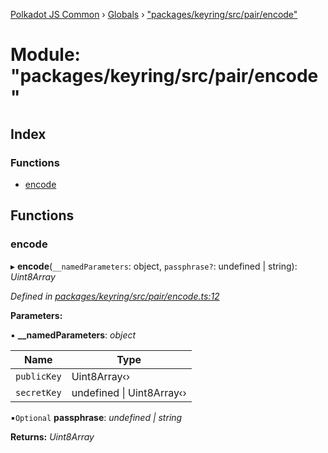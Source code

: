 [Polkadot JS Common](../README.md) › [Globals](../globals.md) › ["packages/keyring/src/pair/encode"](_packages_keyring_src_pair_encode_.md)

# Module: "packages/keyring/src/pair/encode"

## Index

### Functions

* [encode](_packages_keyring_src_pair_encode_.md#encode)

## Functions

###  encode

▸ **encode**(`__namedParameters`: object, `passphrase?`: undefined | string): *Uint8Array*

*Defined in [packages/keyring/src/pair/encode.ts:12](https://github.com/polkadot-js/common/blob/038ef42f/packages/keyring/src/pair/encode.ts#L12)*

**Parameters:**

▪ **__namedParameters**: *object*

Name | Type |
------ | ------ |
`publicKey` | Uint8Array‹› |
`secretKey` | undefined &#124; Uint8Array‹› |

▪`Optional`  **passphrase**: *undefined | string*

**Returns:** *Uint8Array*
